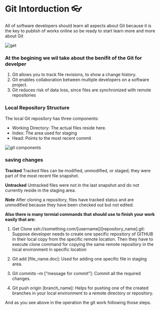 # Git Intorduction :eyeglasses:

All of software developers should learn all aspects about Git because it is the key to publish of works online so be ready to start learn more and more about Git

![get](https://git-scm.com/images/logos/downloads/Git-Icon-1788C.png)

### At the begining we wil take about the benifit of the Git for develper

1. Git allows you to track file revisions, to show a change history.
2. Git enables collaboration between multiple developers on a software project.
3. Git reduces risk of data loss, since files are synchronized with remote repositories

### Local Repository Structure
The local Git repository has three components:

* Working Directory: The actual files reside here.
* Index: The area used for staging
* Head: Points to the most recent commit

![git components](https://cdn.educba.com/academy/wp-content/uploads/2019/03/Introduction-To-GIT.png)

### saving changes
**Tracked** Tracked files can be modified, unmodified, or staged; they were part of the most recent file snapshot.

**Untracked** Untracked files were not in the last snapshot and do not currently reside in the staging area.

***Note*** After cloning a repository, files have tracked status and are unmodified because they have been checked out but not edited.

**Also there is many termial commands that should use to finish your work easily that are:**

1. Get Clone ssh://something.com/[username]/[repository_name].git: Suppose developer needs to create one specific repository of GITHUB in their local copy from the specific remote location. Then they have to execute clone command for copying the same remote repository in the local environment in specific location

2. Git add [file_name.doc]: Used for adding one specific file in staging area.

3. Git commits –m [“message for commit”]: Commit all the required changes.

4. Git push origin [branch_name]: Helps for pushing one of the created branches in your local environment to a remote directory or repository.

And as you see above in the operation the git work following those steps.